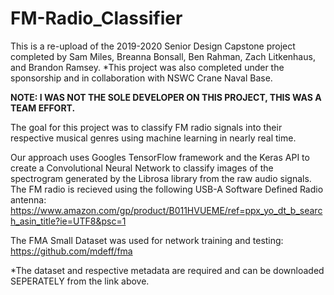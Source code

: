 # FM-Radio_Classifier
This is a re-upload of the 2019-2020 Senior Design Capstone project completed by Sam Miles, Breanna Bonsall, Ben Rahman, Zach Litkenhaus, and Brandon Ramsey.
*This project was also completed under the sponsorship and in collaboration with NSWC Crane Naval Base.

**NOTE: I WAS NOT THE SOLE DEVELOPER ON THIS PROJECT, THIS WAS A TEAM EFFORT.**

The goal for this project was to classify FM radio signals into their respective musical genres using machine learning in nearly real time.

Our approach uses Googles TensorFlow framework and the Keras API to create a Convolutional Neural Network to classify images of the spectrogram generated by the Librosa library from the raw audio signals. The FM radio is recieved using the following USB-A Software Defined Radio antenna:
https://www.amazon.com/gp/product/B011HVUEME/ref=ppx_yo_dt_b_search_asin_title?ie=UTF8&psc=1

The FMA Small Dataset was used for network training and testing:
https://github.com/mdeff/fma

*The dataset and respective metadata are required and can be downloaded SEPERATELY from the link above.

